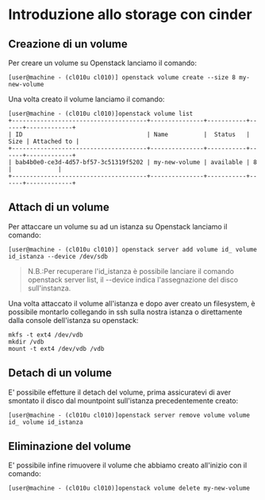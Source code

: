 # Introduzione allo storage con cinder


## Creazione di un volume 

Per creare un volume su Openstack lanciamo il comando:

```console
[user@machine - (cl010u cl010)] openstack volume create --size 8 my-new-volume 
```

Una volta creato il volume lanciamo il comando:
```console
[user@machine - (cl010u cl010)]openstack volume list
+--------------------------------------+---------------+-----------+------+-------------+
| ID                                   | Name          |  Status   | Size | Attached to |
+--------------------------------------+---------------+-----------+------+-------------+
| bab4b0e0-ce3d-4d57-bf57-3c51319f5202 | my-new-volume | available | 8    |             |
+--------------------------------------+---------------+-----------+------+-------------+
```

## Attach di un volume
Per attaccare un volume su ad un istanza su Openstack lanciamo il comando:

```console
[user@machine - (cl010u cl010)] openstack server add volume id_ volume id_istanza --device /dev/sdb
```

> N.B.:Per recuperare l'id_istanza è possibile lanciare il comando openstack server list, il --device indica l'assegnazione del disco sull'instanza.


Una volta attaccato il volume all'istanza e dopo aver creato un filesystem, è possibile montarlo collegando in ssh sulla nostra istanza o direttamente dalla console dell'istanza
su openstack:

```console
mkfs -t ext4 /dev/vdb
mkdir /vdb
mount -t ext4 /dev/vdb /vdb
```

## Detach di un volume
E' possibile effetture il detach del volume, prima assicuratevi di aver smontato il disco dal mountpoint sull'istanza precedentemente creato:

```console
[user@machine - (cl010u cl010)]openstack server remove volume volume id_ volume id_istanza
```
## Eliminazione del volume
E' possibile infine rimuovere il volume che abbiamo creato all'inizio con il comando:
```console
[user@machine - (cl010u cl010)]openstack volume delete my-new-volume
```
